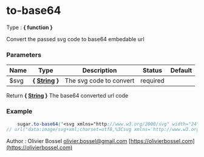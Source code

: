 # to-base64

<!-- @namespace: sugar.scss.meta.to-base64 -->

Type : **{ function }**


Convert the passed svg code to base64 embedable url



### Parameters
Name  |  Type  |  Description  |  Status  |  Default
------------  |  ------------  |  ------------  |  ------------  |  ------------
$svg  |  **{ [String](http://www.sass-lang.com/documentation/file.SASS_REFERENCE.html#sass-script-strings) }**  |  The svg code to convert  |  required  |

Return **{ [String](http://www.sass-lang.com/documentation/file.SASS_REFERENCE.html#sass-script-strings) }** The base64 converted url code

### Example
```scss
	sugar.to-base64('<svg xmlns="http://www.w3.org/2000/svg" width="24" height="24" viewBox="0 0 24 24"><path d="M20.822 18.096c-3.439-.794-6.641-1.49-5.09-4.418 4.719-8.912 1.251-13.678-3.732-13.678-5.081 0-8.464 4.949-3.732 13.678 1.597 2.945-1.725 3.641-5.09 4.418-2.979.688-3.178 2.143-3.178 4.663l.005 1.241h10.483l.704-3h1.615l.704 3h10.483l.005-1.241c.001-2.52-.198-3.975-3.177-4.663zm-8.231 1.904h-1.164l-.91-2h2.994l-.92 2z"/></svg>');
// url("data:image/svg+xml;charset=utf8,%3Csvg xmlns='http://www.w3.org/2000/svg' width='24' height='24' viewBox='0 0 24 24'%3E%3Cpath d='M20.822 18.096c-3.439-.794-6.641-1.49-5.09-4.418 4.719-8.912 1.251-13.678-3.732-13.678-5.081 0-8.464 4.949-3.732 13.678 1.597 2.945-1.725 3.641-5.09 4.418-2.979.688-3.178 2.143-3.178 4.663l.005 1.241h10.483l.704-3h1.615l.704 3h10.483l.005-1.241c.001-2.52-.198-3.975-3.177-4.663zm-8.231 1.904h-1.164l-.91-2h2.994l-.92 2z'/%3E%3C/svg%3E")
```
Author : Olivier Bossel [olivier.bossel@gmail.com](mailto:olivier.bossel@gmail.com) [https://olivierbossel.com](https://olivierbossel.com)